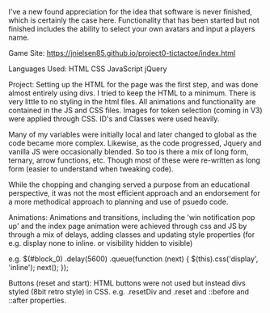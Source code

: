 I've a new found appreciation for the idea that software is never finished, which is certainly the case here.  Functionality that has been started but not finished includes the ability to select your own avatars and input a players name.  

Game Site:
https://jnielsen85.github.io/project0-tictactoe/index.html

Languages Used:
HTML
CSS
JavaScript
jQuery

Project:
Setting up the HTML for the page was the first step, and was done almost entirely using divs.  I tried to keep the HTML to a minimum.  There is very little to no styling in the html files.  All animations and functionality are contained in the JS and CSS files. Images for token selection (coming in V3) were applied through CSS. ID's and Classes were used heavily.

Many of my variables were initially local and later changed to global as the code became more complex.  Likewise, as the code progressed, Jquery and vanilla JS were occasionally blended.  So too is there a mix of long form, ternary, arrow functions, etc.  Though most of these were re-written as long form (easier to understand when tweaking code).           

While the chopping and changing served a purpose from an educational perspective, it was not the most efficient approach and an endorsement for a more methodical approach to planning and use of psuedo code.  

Animations:
Animations and transitions, including the 'win notification pop up' and the index page animation were achieved through css and JS by through a mix of delays, adding classes and updating style properties (for e.g. display none to inline.  or visibility hidden to visible)

e.g.
$(#block_0)
.delay(5600)
.queue(function (next) {
$(this).css('display', 'inline');
next();
});

Buttons (reset and start):
HTML buttons were not used but instead divs styled (8bit retro style) in CSS.  e.g. .resetDiv and .reset and ::before and ::after properties.
